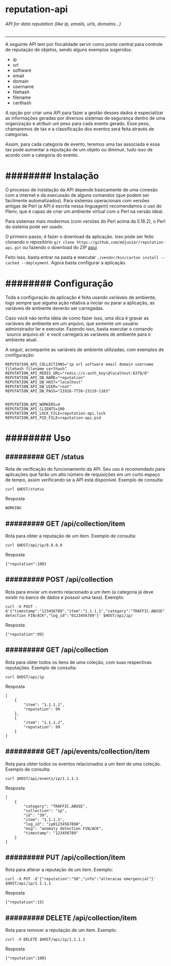 # reputation-api
###### API for data reputation (like ip, emails, urls, domains...)
------------------------------------------------------------------

A seguinte API tem por fincalidade servir como ponto central para controle de reputação de objetos, sendo alguns exemplos sugeridos:
* ip
* url
* software
* email
* domain
* username
* filehash
* filename
* certhash

A opção por criar uma API para fazer a gestão desses dados é especializar as informações geradas por diversos sistemas de segurança dentro de uma organização e atribuir um peso para cada evento gerado. Esse peso, chamaremos de tax e a classificação dos eventos será feita através de categorias.

Assim, para cada categoria de evento, teremos uma tax associada e essa tax pode aumentar a reputação de um objeto ou diminuir, tudo isso de acordo com a categoria do evento.


######## Instalação
===================

O processo de instalação da API depende basicamente de uma conexão com a internet e da execussão de alguns comandos (que podem ser facilmente automatizados). Para sistemas operacionais com versões antigas de Perl (a API é escrita nessa linguagem) recomendamos o uso do Plenv, que é capaz de criar um ambiente virtual com o Perl na versão ideal.

Para sistemas mais modermos (com versões do Perl acima da 5.18.2), o Perl do sistema pode ser usado.

O primeiro passo, é fazer o download da aplicação. Isso pode ser feito clonando o repositório `git clone https://github.com/mdjunior/reputation-api.git` ou fazendo o download do ZIP [aqui](https://github.com/mdjunior/reputation-api/archive/master.zip)

Feito isso, basta entrar na pasta e executar `./vendor/bin/carton install --cached --deployment`. Agora basta configurar a aplicação.


######## Configuração
=====================

Toda a configuração da aplicação é feita usando variáveis de ambiente, logo sempre que alguma ação relativa a iniciar ou parar a aplicação, as variáveis de ambiente deverão ser carregadas.

Caso você não tenha ideia de como fazer isso, uma dica é gravar as variáveis de ambiente em um arquivo, que somente um usuário administrador ler e executar. Fazendo isso, basta executar o comando ´source arquivo.sh´ e você carregará as variáveis de ambiente para o ambiente atual.

A seguir, acompanhe as variáveis de ambiente utilizadas, com exemplos de configuração:

	REPUTATION_API_COLLECTIONS="ip url software email domain username filehash filename certhash"
	REPUTATION_API_REDIS_URL="redis://x:auth_key\@localhost:6379/0"
	REPUTATION_API_DB_NAME="reputation"
	REPUTATION_API_DB_HOST="localhost"
	REPUTATION_API_DB_USER="root"
	REPUTATION_API_DB_PASS="21916-7739-23119-1183"


	REPUTATION_API_WORKERS=4
	REPUTATION_API_CLIENTS=100
	REPUTATION_API_LOCK_FILE=reputation-api.lock
	REPUTATION_API_PID_FILE=reputation-api.pid

######## Uso
============


######### GET /status
---------------------

Rota de verificação do funcionamento da API. Seu uso é recomendado para aplicações que farão um alto número de requisições em um curto espaço de tempo, assim verificando se a API está disponível. Exemplo de consulta:

	curl $HOST/status

Resposta

	WORKING


######### GET /api/collection/item
----------------------------------

Rota para obter a reputação de um item. Exemplo de consulta:

	curl $HOST/api/ip/8.8.8.8

Resposta

	{"reputation":100}


######### POST /api/collection
-----------------------------------

Rota para enviar um evento relacionado a um item (a categoria já deve existir no banco de dados e possuir uma taxa). Exemplo:

	curl -X POST -d'{"timestamp":"123456789","item":"1.1.1.1","category":"TRAFFIC.ABUSE","msg":"anomaly detection FIN/ACK","log_id":"0123456789"}' $HOST/api/ip/

Resposta

	{"reputation":99}


######### GET /api/collection
-----------------------------

Rota para obter todos os itens de uma coleção, com suas respectivas reputações. Exemplo de consulta:

	curl $HOST/api/ip

Resposta

	[
		{
			"item": "1.1.1.1",
			"reputation": 99
		},
		{
			"item": "1.1.1.2",
			"reputation": 99
		}
	]


######### GET /api/events/collection/item
-----------------------------

Rota para obter todos os eventos relacionados a um item de uma coleção. Exemplo de consulta:

	curl $HOST/api/events/ip/1.1.1.1

Resposta

	[
		{
			"category": "TRAFFIC.ABUSE",
			"collection": "ip",
			"id": "39",
			"item": "1.1.1.1",
			"log_id": "ip01234567890",
			"msg": "anomaly detection FIN/ACK",
			"timestamp": "123456789"
		}
	]

######### PUT /api/collection/item
-----------------------------------

Rota para alterar a reputação de um item. Exemplo:

	curl -X PUT -d'{"reputation":"50","info":"alteracao emergencial"}' $HOST/api/ip/1.1.1.1

Resposta

	{"reputation":15}


######### DELETE /api/collection/item
-----------------------------------

Rota para remover a reputação de um item. Exemplo:

	curl -X DELETE $HOST/api/ip/1.1.1.1

Resposta

	{"reputation":100}

